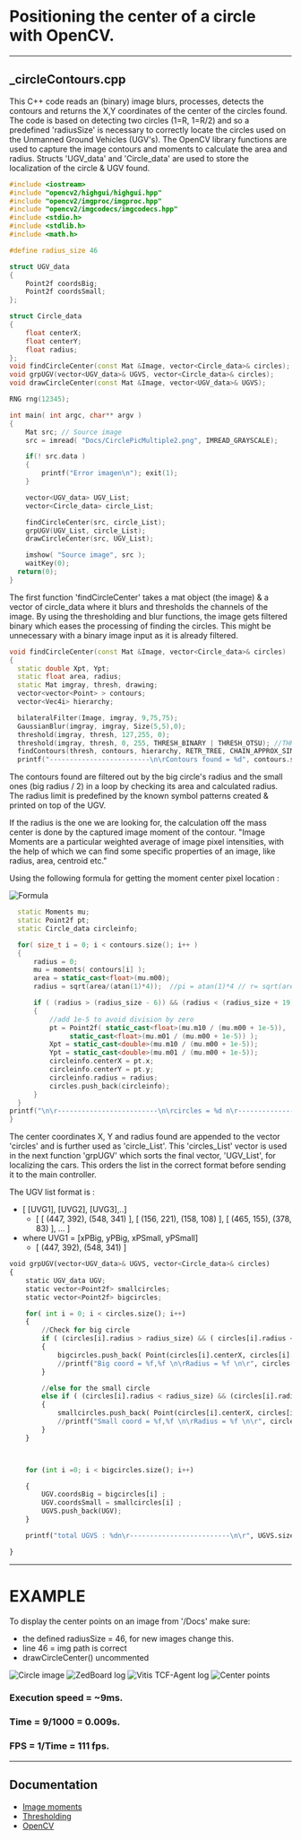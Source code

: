 # Positioning the center of a circle with OpenCV.
___
## _circleContours.cpp


This C++ code reads an (binary) image blurs, processes, detects the contours and returns the X,Y coordinates of the center of the circles found. The code is based on detecting two circles (1=R, 1=R/2) and so a predefined 'radiusSize' is necessary to correctly locate the circles used on the Unmanned Ground Vehicles (UGV's). The OpenCV library functions are used to capture the image contours and moments to calculate the area and radius.
Structs 'UGV_data' and 'Circle_data' are used to store the localization of the circle & UGV found.

```cpp
#include <iostream>
#include "opencv2/highgui/highgui.hpp"
#include "opencv2/imgproc/imgproc.hpp"
#include "opencv2/imgcodecs/imgcodecs.hpp"
#include <stdio.h>
#include <stdlib.h>
#include <math.h>

#define radius_size 46

struct UGV_data
{
    Point2f coordsBig;
    Point2f coordsSmall;
};

struct Circle_data
{
    float centerX;
    float centerY;
    float radius;
};
void findCircleCenter(const Mat &Image, vector<Circle_data>& circles);
void grpUGV(vector<UGV_data>& UGVS, vector<Circle_data>& circles);
void drawCircleCenter(const Mat &Image, vector<UGV_data>& UGVS);

RNG rng(12345);

int main( int argc, char** argv )
{
    Mat src; // Source image
    src = imread( "Docs/CirclePicMultiple2.png", IMREAD_GRAYSCALE);

    if(! src.data )
    {
        printf("Error imagen\n"); exit(1);
    }

    vector<UGV_data> UGV_List;
    vector<Circle_data> circle_List;

    findCircleCenter(src, circle_List);
    grpUGV(UGV_List, circle_List);
    drawCircleCenter(src, UGV_List);

    imshow( "Source image", src );
    waitKey(0);
  return(0);
}
```

The first function 'findCircleCenter' takes a mat object (the image) & a vector of circle_data where it blurs and thresholds the channels of the image. By using the thresholding and blur functions, the image gets filtered binary which eases the processing of finding the circles. This might be unnecessary with a binary image input as it is already filtered.

```cpp
void findCircleCenter(const Mat &Image, vector<Circle_data>& circles)
{
  static double Xpt, Ypt;
  static float area, radius;
  static Mat imgray, thresh, drawing;
  vector<vector<Point> > contours;
  vector<Vec4i> hierarchy;

  bilateralFilter(Image, imgray, 9,75,75);
  GaussianBlur(imgray, imgray, Size(5,5),0);
  threshold(imgray, thresh, 127,255, 0);
  threshold(imgray, thresh, 0, 255, THRESH_BINARY | THRESH_OTSU); //THRESH_BINARY | THRESH_OTSU
  findContours(thresh, contours, hierarchy, RETR_TREE, CHAIN_APPROX_SIMPLE, Point(0,0) );
  printf("-------------------------\n\rContours found = %d", contours.size());
```
The contours found are filtered out by the big circle's radius and the small ones (big radius / 2) in a loop by checking its area and calculated radius. The radius limit is predefined by the known symbol patterns created & printed on top of the UGV.

 If the radius is the one we are looking for, the calculation off the mass center is done by the captured image moment of the contour. "Image Moments are a particular weighted average of image pixel intensities, with the help of which we can find some specific properties of an image, like radius, area, centroid etc."

Using the following formula for getting the moment center pixel location :

![Formula](https://wikimedia.org/api/rest_v1/media/math/render/svg/900cb0605c954a17961360525a87fa6e38569c8b)

```cpp
  static Moments mu;
  static Point2f pt;
  static Circle_data circleinfo;

  for( size_t i = 0; i < contours.size(); i++ )
  {
      radius = 0;
      mu = moments( contours[i] );
      area = static_cast<float>(mu.m00);
      radius = sqrt(area/(atan(1)*4));  //pi = atan(1)*4 // r= sqrt(area/pi)

      if ( (radius > (radius_size - 6)) && (radius < (radius_size + 19)) )
      {
          //add 1e-5 to avoid division by zero
          pt = Point2f( static_cast<float>(mu.m10 / (mu.m00 + 1e-5)),
               static_cast<float>(mu.m01 / (mu.m00 + 1e-5)) );
          Xpt = static_cast<double>(mu.m10 / (mu.m00 + 1e-5));
          Ypt = static_cast<double>(mu.m01 / (mu.m00 + 1e-5));
          circleinfo.centerX = pt.x;
          circleinfo.centerY = pt.y;
          circleinfo.radius = radius;
          circles.push_back(circleinfo);
      }
  }
printf("\n\r-------------------------\n\rcircles = %d n\r-------------------------\n\r", circles.size());
}
```
The center coordinates X, Y and radius found are appended to the vector 'circles' and is further used as 'circle_List'. This 'circles_List' vector is used in the next function 'grpUGV' which sorts the final vector, 'UGV_List', for localizing the cars. This orders the list in the correct format before sending it to the main controller.

The UGV list format is :
* [ [UVG1], [UVG2], [UVG3],..]
  *  [ [ (447, 392), (548, 341) ], [ (156, 221), (158, 108) ], [ (465, 155), (378, 83) ], ... ]
* where UVG1 = [xPBig, yPBig, xPSmall, yPSmall]
  * [ (447, 392), (548, 341) ]

```python
void grpUGV(vector<UGV_data>& UGVS, vector<Circle_data>& circles)
{
    static UGV_data UGV;
    static vector<Point2f> smallcircles;
    static vector<Point2f> bigcircles;

    for( int i = 0; i < circles.size(); i++)
    {
        //Check for big circle
        if ( (circles[i].radius > radius_size) && ( circles[i].radius < radius_size + 15) )
        {
            bigcircles.push_back( Point(circles[i].centerX, circles[i].centerY) );
            //printf("Big coord = %f,%f \n\rRadius = %f \n\r", circles[i].centerX, circles[i].centerY, circles[i].radius);
        }

        //else for the small circle
        else if ( (circles[i].radius < radius_size) && (circles[i].radius > radius_size - 2) )
        {
            smallcircles.push_back( Point(circles[i].centerX, circles[i].centerY) );
            //printf("Small coord = %f,%f \n\rRadius = %f \n\r", circles[i].centerX, circles[i].centerY, circles[i].radius);
        }
    }



    for (int i =0; i < bigcircles.size(); i++)

    {
        UGV.coordsBig = bigcircles[i] ;
        UGV.coordsSmall = smallcircles[i] ;
        UGVS.push_back(UGV);
    }

    printf("total UGVS : %dn\r-------------------------\n\r", UGVS.size() );

}
```
---
# EXAMPLE
To display the center points on an image from '/Docs' make sure:
* the defined radiusSize = 46, for new images change this.
* line 46 = img path is correct
* drawCircleCenter() uncommented

![Circle image](https://github.com/UviDTE-UviSpace/localization-hls/blob/master/Software/C%2B%2B/Docs/CirclePicMultiple2.png)
![ZedBoard log](https://github.com/UviDTE-UviSpace/localization-hls/blob/master/Software/Python/Docs/CirclePicMultiple_contours.png)
![Vitis TCF-Agent log](https://github.com/UviDTE-UviSpace/localization-hls/blob/master/Software/Python/Docs/CirclePicMultiple_contours.png)
![Center points](https://github.com/UviDTE-UviSpace/localization-hls/blob/master/Software/Python/Docs/CirclePicMultiple_plot.png)

### Execution speed = ~9ms.
### Time = 9/1000 = 0.009s.
### FPS = 1/Time =  111 fps.
---
## Documentation
* [Image moments](https://www.learnopencv.com/find-center-of-blob-centroid-using-opencv-cpp-python/)
* [Thresholding](https://www.learnopencv.com/opencv-threshold-python-cpp/)
* [OpenCV](https://opencv.org/)
